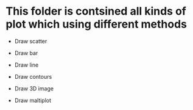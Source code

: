 # This folder is contsined all kinds of plot which using different methods

- Draw scatter

- Draw bar

- Draw line

- Draw contours

- Draw 3D image

- Draw maltiplot
